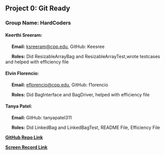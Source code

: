 ## Project 0: Git Ready
### **Group Name:** HardCoders
#### Keerthi Sreeram:  
&nbsp;&nbsp;&nbsp;&nbsp;&nbsp;**Email:** ksreeram@cpp.edu, GitHub: Keesree

&nbsp;&nbsp;&nbsp;&nbsp;&nbsp;**Roles:** Did ResizableArrayBag and ResizableArrayTest,wrote testcases and helped with efficiency file 

#### Elvin Florencio: 

&nbsp;&nbsp;&nbsp;&nbsp;&nbsp;**Email:** eflorencio@cpp.edu, GitHub: f1orencio

&nbsp;&nbsp;&nbsp;&nbsp;&nbsp;**Roles:** Did BagInterface and BagDriver, helped with efficiency file 

#### Tanya Patel:

&nbsp;&nbsp;&nbsp;&nbsp;&nbsp;**Email:**  GitHub: tanyapatel311

&nbsp;&nbsp;&nbsp;&nbsp;&nbsp;**Roles:** Did LinkedBag and LinkedBagTest, README File, Efficiency File 

**[GitHub Repo Link](https://github.com/Hardcoderss/2400Project1)**

**[Screen Record Link]()**

